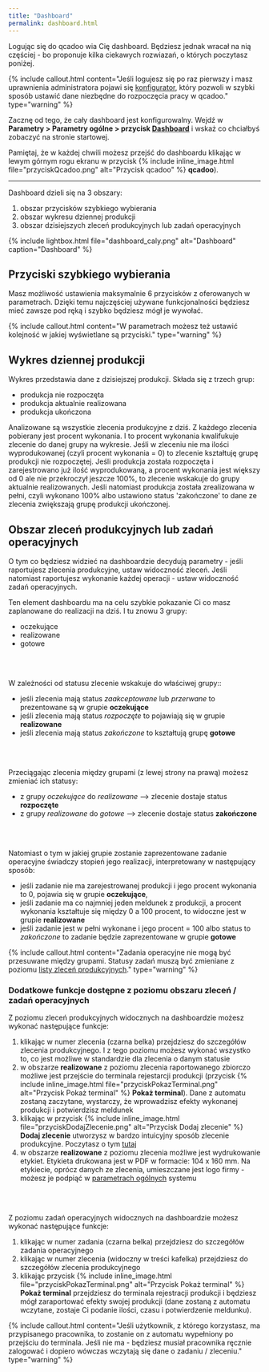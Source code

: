 ```yaml
---
title: "Dashboard"
permalink: dashboard.html 
---
```


Logując się do qcadoo wia Cię dashboard. Będziesz jednak wracał na nią częściej - bo proponuje kilka ciekawych rozwiazań, o których poczytasz poniżej.

{% include callout.html content="Jeśli logujesz się po raz pierwszy i masz uprawnienia administratora pojawi się [konfigurator](/konfigurator), który pozwoli w szybki sposób ustawić dane niezbędne do rozpoczęcia pracy w qcadoo." type="warning" %}


Zacznę od tego, że cały dashboard jest konfigurowalny. Wejdź w **Parametry > Parametry ogólne > przycisk [Dashboard](/parametry-dashboard)** i wskaż co chciałbyś zobaczyć na stronie startowej. 

Pamiętaj, że w każdej chwili możesz przejść do dashboardu klikając w lewym górnym rogu ekranu w przycisk {% include inline_image.html file="przyciskQcadoo.png" alt="Przycisk qcadoo" %} **qcadoo**).

---

Dashboard dzieli się na 3 obszary:
1. obszar przycisków szybkiego wybierania
2. obszar wykresu dziennej produkcji
3. obszar dzisiejszych zleceń produkcyjnych lub zadań operacyjnych

{% include lightbox.html file="dashboard_caly.png" alt="Dashboard" caption="Dashboard" %}

## Przyciski szybkiego wybierania

Masz możliwość ustawienia maksymalnie 6 przycisków z oferowanych w parametrach. Dzięki temu najczęściej używane funkcjonalności będziesz mieć zawsze pod ręką i szybko będziesz mógł je wywołać.

{% include callout.html content="W parametrach możesz też ustawić kolejność w jakiej wyświetlane są przyciski." type="warning" %}

## Wykres dziennej produkcji

Wykres przedstawia dane z dzisiejszej produkcji. Składa się z trzech grup:
- produkcja nie rozpoczęta
- produkcja aktualnie realizowana
- produkcja ukończona

Analizowane są wszystkie zlecenia produkcyjne z dziś. Z każdego zlecenia pobierany jest procent wykonania. I to procent wykonania kwalifukuje zlecenie do danej grupy na wykresie. Jeśli w zleceniu nie ma ilości wyprodukowanej (czyli procent wykonania = 0) to zlecenie kształtuję grupę produkcji nie rozpoczętej. Jeśli produkcja została rozpoczęta i zarejestrowano już ilość wyprodukowaną, a procent wykonania jest większy od 0 ale nie przekroczył jeszcze 100%, to zlecenie wskakuje do grupy aktualnie realizowanych. Jeśli natomiast produkcja została zrealizowana w pełni, czyli wykonano 100% albo ustawiono status 'zakończone' to dane ze zlecenia zwiększają grupę produkcji ukończonej.

## Obszar zleceń produkcyjnych lub zadań operacyjnych

O tym co będziesz widzieć na dashboardzie decydują parametry - jeśli raportujesz zlecenia produkcyjne, ustaw widoczność zleceń. Jeśli natomiast raportujesz wykonanie każdej operacji - ustaw widoczność zadań operacyjnych.

Ten element dashboardu ma na celu szybkie pokazanie Ci co masz zaplanowane do realizacji na dziś. I tu znowu 3 grupy:
- oczekujące
- realizowane
- gotowe
<br/>
<br/>

W zależności od statusu zlecenie wskakuje do właściwej grupy::
- jeśli zlecenia mają status _zaakceptowane_ lub _przerwane_ to prezentowane są w grupie **oczekujące**
- jeśli zlecenia mają status _rozpoczęte_ to pojawiają się w grupie **realizowane**
- jeśli zlecenia mają status _zakończone_ to kształtują grupę **gotowe** 
<br/>
<br/>

Przeciągając zlecenia między grupami (z lewej strony na prawą) możesz zmieniać ich statusy:
- z grupy _oczekujące_ do _realizowane_ --> zlecenie dostaje status **rozpoczęte**
- z grupy _realizowane_ do _gotowe_ --> zlecenie dostaje status **zakończone**
<br/>
<br/>

Natomiast o tym w jakiej grupie zostanie zaprezentowane zadanie operacyjne świadczy stopień jego realizacji, interpretowany w następujący sposób:
- jeśli zadanie nie ma zarejestrowanej produkcji i jego procent wykonania to 0, pojawia się w grupie **oczekujące**,
- jeśli zadanie ma co najmniej jeden meldunek z produkcji, a procent wykonania kształtuje się między 0 a 100 procent, to widoczne jest w grupie **realizowane**
- jeśli zadanie jest w pełni wykonane i jego procent = 100 albo status to _zakończone_ to zadanie będzie zaprezentowane w grupie **gotowe**

{% include callout.html content="Zadania operacyjne nie mogą być przesuwane między grupami. Statusy zadań muszą być zmieniane z poziomu [listy zleceń produkcyjnych](/zlecenia-produkcyjne)." type="warning" %}

### Dodatkowe funkcje dostępne z poziomu obszaru zleceń / zadań operacyjnych

Z poziomu zleceń produkcyjnych widocznych na dashboardzie możesz wykonać następujące funkcje:
1. klikając w numer zlecenia (czarna belka) przejdziesz do szczegółów zlecenia produkcyjnego. I z tego poziomu możesz wykonać wszystko to, co jest możliwe w standardzie dla zlecenia o danym statusie
2. w obszarze **realizowane** z poziomu zlecenia raportowanego zbiorczo możliwe jest przejście do terminala rejestarcji produkcji (przycisk {% include inline_image.html file="przyciskPokazTerminal.png" alt="Przycisk Pokaż terminal" %} **Pokaż terminal**). Dane z automatu zostaną zaczytane, wystarczy, że wprowadzisz efekty wykonanej produkcji i potwierdzisz meldunek
3. klikając w przycisk {% include inline_image.html file="przyciskDodajZlecenie.png" alt="Przycisk Dodaj zlecenie" %} **Dodaj zlecenie** utworzysz w bardzo intuicyjny sposób zlecenie produkcyjne. Poczytasz o tym [tutaj](/dashboard-dodawanie-zlecen)
4. w obszarze **realizowane** z poziomu zlecenia możliwe jest wydrukowanie etykiet. Etykieta drukowana jest w PDF w formacie: 104 x 160 mm. Na etykiecie, oprócz danych ze zlecenia, umieszczane jest logo firmy - możesz je podpiąć w [parametrach ogólnych](/parametry-glowna.html#główna) systemu
<br/>
<br/>

Z poziomu zadań operacyjnych widocznych na dashboardzie możesz wykonać następujące funkcje:
1. klikając w numer zadania (czarna belka) przejdziesz do szczegółów zadania operacyjnego
2. klikając w numer zlecenia (widoczny w treści kafelka) przejdziesz do szczegółów zlecenia produkcyjnego
3. klikając przycisk {% include inline_image.html file="przyciskPokazTerminal.png" alt="Przycisk Pokaż terminal" %} **Pokaż terminal** przejdziesz do terminala rejestracji produkcji i będziesz mógł zaraportować efekty swojej produkcji (dane zostaną z automatu wczytane, zostaje Ci podanie ilości, czasu i potwierdzenie meldunku).

{% include callout.html content="Jeśli użytkownik, z którego korzystasz, ma przypisanego pracownika, to zostanie on z automatu wypełniony po przejściu do terminala. Jeśli nie ma - będziesz musiał pracownika ręcznie zalogować i dopiero wówczas wczytają się dane o zadaniu / zleceniu." type="warning" %}